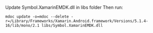 Update Symbol.XamarinEMDK.dll in libs folder
Then run:

	mdoc update -o=mdoc --delete -r=/Library/Frameworks/Xamarin.Android.framework/Versions/5.1.4-16/lib/mono/2.1 libs/Symbol.XamarinEMDK.dll


